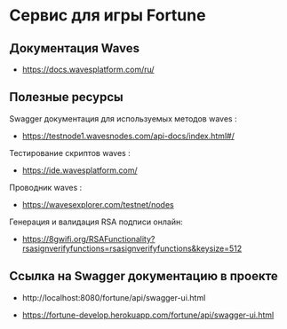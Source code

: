 # Сервис для игры Fortune

## Документация Waves

* https://docs.wavesplatform.com/ru/


## Полезные ресурсы

Swagger документация для используемых методов waves :
* https://testnode1.wavesnodes.com/api-docs/index.html#/

Тестирование скриптов waves :
* https://ide.wavesplatform.com/

Проводник waves :
* https://wavesexplorer.com/testnet/nodes

Генерация и валидация RSA подписи онлайн:
* https://8gwifi.org/RSAFunctionality?rsasignverifyfunctions=rsasignverifyfunctions&keysize=512

## Ссылка на Swagger документацию в проекте

* http://localhost:8080/fortune/api/swagger-ui.html

* https://fortune-develop.herokuapp.com/fortune/api/swagger-ui.html